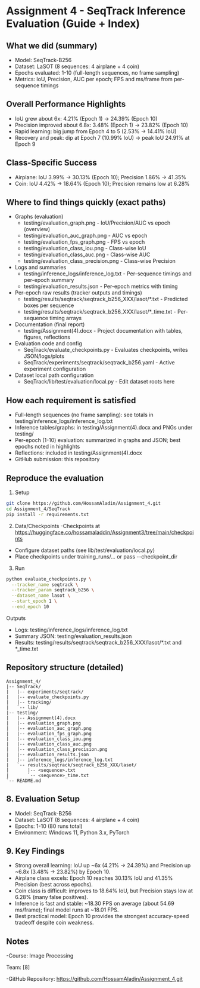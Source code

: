 # Assignment 4 - SeqTrack Inference Evaluation (Guide + Index)

## What we did (summary)
- Model: SeqTrack-B256
- Dataset: LaSOT (8 sequences: 4 airplane + 4 coin)
- Epochs evaluated: 1-10 (full-length sequences, no frame sampling)
- Metrics: IoU, Precision, AUC per epoch; FPS and ms/frame from per-sequence timings

## Overall Performance Highlights
- IoU grew about 6x: 4.21% (Epoch 1) -> 24.39% (Epoch 10)
- Precision improved about 6.8x: 3.48% (Epoch 1) -> 23.82% (Epoch 10)
- Rapid learning: big jump from Epoch 4 to 5 (2.53% -> 14.41% IoU)
- Recovery and peak: dip at Epoch 7 (10.99% IoU) -> peak IoU 24.91% at Epoch 9

## Class-Specific Success
- Airplane: IoU 3.99% -> 30.13% (Epoch 10); Precision 1.86% -> 41.35%
- Coin: IoU 4.42% -> 18.64% (Epoch 10); Precision remains low at 6.28%

## Where to find things quickly (exact paths)
- Graphs (evaluation)
  - testing/evaluation_graph.png              - IoU/Precision/AUC vs epoch (overview)
  - testing/evaluation_auc_graph.png          - AUC vs epoch
  - testing/evaluation_fps_graph.png          - FPS vs epoch
  - testing/evaluation_class_iou.png          - Class-wise IoU
  - testing/evaluation_class_auc.png          - Class-wise AUC
  - testing/evaluation_class_precision.png    - Class-wise Precision
- Logs and summaries
  - testing/inference_logs/inference_log.txt  - Per-sequence timings and per-epoch summary
  - testing/evaluation_results.json           - Per-epoch metrics with timing
- Per-epoch raw results (tracker outputs and timings)
  - testing/results/seqtrack/seqtrack_b256_XXX/lasot/*.txt        - Predicted boxes per sequence
  - testing/results/seqtrack/seqtrack_b256_XXX/lasot/*_time.txt   - Per-sequence timing arrays
- Documentation (final report)
  - testing/Assignment(4).docx                - Project documentation with tables, figures, reflections
- Evaluation code and config
  - SeqTrack/evaluate_checkpoints.py          - Evaluates checkpoints, writes JSON/logs/plots
  - SeqTrack/experiments/seqtrack/seqtrack_b256.yaml  - Active experiment configuration
- Dataset local path configuration
  - SeqTrack/lib/test/evaluation/local.py     - Edit dataset roots here

## How each requirement is satisfied
- Full-length sequences (no frame sampling): see totals in testing/inference_logs/inference_log.txt
- Inference tables/graphs: in testing/Assignment(4).docx and PNGs under testing/
- Per-epoch (1-10) evaluation: summarized in graphs and JSON; best epochs noted in highlights
- Reflections: included in testing/Assignment(4).docx
- GitHub submission: this repository

## Reproduce the evaluation

1. Setup
```bash
git clone https://github.com/HossamAladin/Assignment_4.git
cd Assignment_4/SeqTrack
pip install -r requirements.txt
```

2. Data/Checkpoints
-Checkpoints at   https://huggingface.co/hossamaladdin/Assignment3/tree/main/checkpoints
- Configure dataset paths (see lib/test/evaluation/local.py)
- Place checkpoints under training_runs/... or pass --checkpoint_dir

3. Run
```bash
python evaluate_checkpoints.py \
  --tracker_name seqtrack \
  --tracker_param seqtrack_b256 \
  --dataset_name lasot \
  --start_epoch 1 \
  --end_epoch 10
```

Outputs
- Logs: testing/inference_logs/inference_log.txt
- Summary JSON: testing/evaluation_results.json
- Results: testing/results/seqtrack/seqtrack_b256_XXX/lasot/*.txt and *_time.txt

## Repository structure (detailed)
```
Assignment_4/
|-- SeqTrack/
|   |-- experiments/seqtrack/
|   |-- evaluate_checkpoints.py
|   |-- tracking/
|   `-- lib/
|-- testing/
|   |-- Assignment(4).docx
|   |-- evaluation_graph.png
|   |-- evaluation_auc_graph.png
|   |-- evaluation_fps_graph.png
|   |-- evaluation_class_iou.png
|   |-- evaluation_class_auc.png
|   |-- evaluation_class_precision.png
|   |-- evaluation_results.json
|   |-- inference_logs/inference_log.txt
|   `-- results/seqtrack/seqtrack_b256_XXX/lasot/
|       |-- <sequence>.txt
|       `-- <sequence>_time.txt
`-- README.md
```

## 8. Evaluation Setup
- Model: SeqTrack-B256
- Dataset: LaSOT (8 sequences: 4 airplane + 4 coin)
- Epochs: 1-10 (80 runs total)
- Environment: Windows 11, Python 3.x, PyTorch

## 9. Key Findings
- Strong overall learning: IoU up ~6x (4.21% -> 24.39%) and Precision up ~6.8x (3.48% -> 23.82%) by Epoch 10.
- Airplane class excels: Epoch 10 reaches 30.13% IoU and 41.35% Precision (best across epochs).
- Coin class is difficult: improves to 18.64% IoU, but Precision stays low at 6.28% (many false positives).
- Inference is fast and stable: ~18.30 FPS on average (about 54.69 ms/frame); final model runs at ~18.01 FPS.
- Best practical model: Epoch 10 provides the strongest accuracy-speed tradeoff despite coin weakness.

## Notes

-Course: Image Processing

Team: [8]

-GitHub Repository:
https://github.com/HossamAladin/Assignment_4.git




